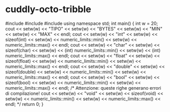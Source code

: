 # cuddly-octo-tribble
#include <iostream>
#include <limits>
#include <iomanip>
using namespace std;
int main()
{
int w = 20;
cout << setw(w) << "TIPO"
<< setw(w) << "BYTES"
<< setw(w) << "MIN"
<< setw(w) << "MAX" << endl;
cout << setw(w) << "int"
<< setw(w) << sizeof(int)
<< setw(w) << numeric_limits<int>::min()
<< setw(w) << numeric_limits<int>::max() << endl;
cout << setw(w) << "char"
<< setw(w) << sizeof(char)
<< setw(w) << (int) numeric_limits<char>::min()
<< setw(w) << (int) numeric_limits<char>::max() << endl;
cout << setw(w) << "float"
<< setw(w) << sizeof(float)
<< setw(w) << numeric_limits<float>::min()
<< setw(w) << numeric_limits<float>::max() << endl;
cout << setw(w) << "double"
<< setw(w) << sizeof(double)
<< setw(w) << numeric_limits<double>::min()
<< setw(w) << numeric_limits<double>::max() << endl;
cout << setw(w) << "bool"
<< setw(w) << sizeof(bool)
<< setw(w) << numeric_limits<bool>::min()
<< setw(w) << numeric_limits<bool>::max() << endl;
/* Attenzione: queste righe generano errori di compilazione!
cout << setw(w) << "void"
<< setw(w) << sizeof(void)
<< setw(w) << numeric_limits<void>::min()
<< setw(w) << numeric_limits<void>::max() << endl;
*/
return 0;
}
